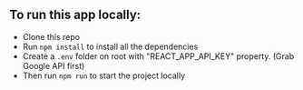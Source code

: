 ## To run this app locally:
- Clone this repo
- Run `npm install` to install all the dependencies
- Create a `.env` folder on root with "REACT_APP_API_KEY" property. (Grab Google API first)
- Then run `npm run` to start the project locally